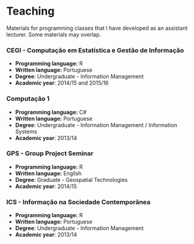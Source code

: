 # Teaching

Materials for programming classes that I have developed as an assistant lecturer. Some materials may overlap.

### CEGI - Computação em Estatística e Gestão de Informação

- **Programming language:** R
- **Written language:** Portuguese
- **Degree**: Undergraduate - Information Management
- **Academic year**: 2014/15 and 2015/16

### Computação 1

- **Programming language:** C#
- **Written language:** Portuguese
- **Degree**: Undergraduate - Information Management / Information Systems
- **Academic year**: 2013/14

### GPS - Group Project Seminar

- **Programming language:** R
- **Written language:** English
- **Degree**: Graduate - Geospatial Technologies
- **Academic year**: 2014/15

### ICS - Informação na Sociedade Contemporânea

- **Programming language:** R
- **Written language:** Portuguese
- **Degree**: Undergraduate - Information Management
- **Academic year**: 2013/14


